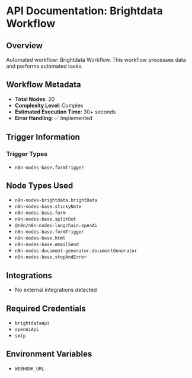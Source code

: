 # API Documentation: Brightdata Workflow

## Overview
Automated workflow: Brightdata Workflow. This workflow processes data and performs automated tasks.

## Workflow Metadata
- **Total Nodes**: 20
- **Complexity Level**: Complex
- **Estimated Execution Time**: 30+ seconds
- **Error Handling**: ✅ Implemented

## Trigger Information
### Trigger Types
- `n8n-nodes-base.formTrigger`

## Node Types Used
- `n8n-nodes-brightdata.brightData`
- `n8n-nodes-base.stickyNote`
- `n8n-nodes-base.form`
- `n8n-nodes-base.splitOut`
- `@n8n/n8n-nodes-langchain.openAi`
- `n8n-nodes-base.formTrigger`
- `n8n-nodes-base.html`
- `n8n-nodes-base.emailSend`
- `n8n-nodes-document-generator.documentGenerator`
- `n8n-nodes-base.stopAndError`

## Integrations
- No external integrations detected

## Required Credentials
- `brightdataApi`
- `openAiApi`
- `smtp`

## Environment Variables
- `WEBHOOK_URL`
